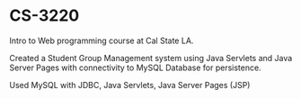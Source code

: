 # CS-3220
Intro to Web programming course at Cal State LA.

Created a Student Group Management system using Java Servlets and Java Server Pages with connectivity to MySQL Database for persistence.

Used MySQL with JDBC, Java Servlets, Java Server Pages (JSP)
